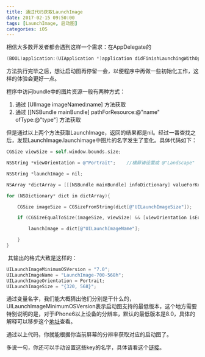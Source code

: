```yaml
---
title: 通过代码获取LaunchImage
date: 2017-02-15 09:50:00
tags: [LaunchImage, 启动图]
categories: iOS
---
```


相信大多数开发者都会遇到这样一个需求：在AppDelegate的

```objective-c
(BOOL)application:(UIApplication *)application didFinishLaunchingWithOptions:(NSDictionary *)launchOptions
```

方法执行完毕之后，想让启动图再停留一会，以便程序中再做一些初始化工作，这样的体验会更好一点。

程序中访问bundle中的图片资源一般有两种方式：

1. 通过 [UIImage imageNamed:name] 方法获取
2. 通过 [[NSBundle mainBundle] pathForResource:@"name" ofType:@"type"] 方法获取

但是通过以上两个方法获取LaunchImage，返回的结果都是nil。经过一番查找之后，发现LaunchImage.launchimage中图片的名字发生了变化。具体代码如下：

```objective-c
CGSize viewSize = self.window.bounds.size;

NSString *viewOrientation = @"Portrait";    //横屏请设置成 @"Landscape"

NSString *launchImage = nil;

NSArray *dictArray = [[[NSBundle mainBundle] infoDictionary] valueForKey:@"UILaunchImages"];

for (NSDictionary* dict in dictArray){

	CGSize imageSize = CGSizeFromString(dict[@"UILaunchImageSize"]);

 	if (CGSizeEqualToSize(imageSize, viewSize) && [viewOrientation isEqualToString:dict[@"UILaunchImageOrientation"]]){

    	launchImage = dict[@"UILaunchImageName"];

    }
}
```

​ 其输出的格式大致是这样的：   

```objective-c
UILaunchImageMinimumOSVersion = "7.0";
UILaunchImageName = "LaunchImage-700-568h";
UILaunchImageOrientation = Portrait;
UILaunchImageSize = "{320, 568}";
```

通过变量名字，我们能大概猜出他们分别是干什么的，UILaunchImageMinimumOSVersion表示启动图支持的最低版本，这个地方需要特别说明的是，对于iPhone6以上设备的分辨率，默认的最低版本是8.0，具体的解释可以移步这个[地址](https://developer.apple.com/library/content/documentation/General/Reference/InfoPlistKeyReference/Articles/iPhoneOSKeys.html#//apple_ref/doc/uid/TP40009252-SW28)查看。

通过以上代码，你就能根据你当前屏幕的分辨率获取对应的启动图了。

多说一句，你还可以手动设置这些key的名字，具体请看这个[链接](http://stackoverflow.com/questions/18976412/launch-screens-supporting-ios6-and-ios7-forced-to-splash-screen)。


